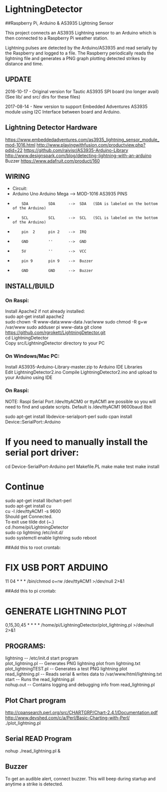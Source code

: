 # LightningDetector
##Raspberry Pi, Arduino &amp; AS3935 Lightning Sensor


This project connects an AS3935 Lightning sensor to an Arduino which is 
then connected to a Raspberry Pi weather station.

Lightning pulses are detected by the Arduino/AS3935 and read serially 
by the Raspberry and logged to a file. The Raspberry periodically reads
the lightning file and generates a PNG graph plotting detected strikes 
by distance and time.

## UPDATE
2016-10-17 - Original version for Tautic AS3935 SPI board (no longer avail)
	(See lib/ and src/ dirs for these files)

2017-08-14 - New version to support Embedded Adventures AS3935 module
using I2C Interface between board and Arduino.


## Lightning Detector Hardware
https://www.embeddedadventures.com/as3935_lightning_sensor_module_mod-1016.html
http://www.playingwithfusion.com/productview.php?pdid=22
https://github.com/raivisr/AS3935-Arduino-Library  
http://www.designspark.com/blog/detecting-lightning-with-an-arduino  
Buzzer https://www.adafruit.com/product/160
 
## WIRING
* Circuit:
*    Arduino Uno Arduino Mega  -->  MOD-1016 AS3935 PINS
*         SDA         SDA      -->  SDA   (SDA is labeled on the bottom of the Arduino)
*         SCL         SCL      -->  SCL   (SCL is labeled on the bottom of the Arduino)
*         pin  2      pin 2    -->  IRQ
*         GND         ''       -->  GND
*         5V          ''       -->  VCC

*         pin 9       pin 9    -->  Buzzer
*         GND         GND      -->  Buzzer 

## INSTALL/BUILD
### On Raspi:
Install Apache2 if not already installed:  
sudo apt-get install apache2  
sudo chown -R www-data:www-data /var/www
sudo chmod -R g+w /var/www
sudo adduser pi www-data
git clone https://github.com/rgrokett/LightningDetector.git  
cd LightningDetector  
Copy src/LightningDetector directory to your PC   

### On Windows/Mac PC:
Install AS3935-Arduino-Library-master.zip to Arduino IDE Libraries  
Edit LightningDetector2.ino 
Compile LightningDetector2.ino and upload to your Arduino using IDE  
  
### On Raspi:
NOTE: Raspi Serial Port /dev/ttyACM0 or ttyACM1 are possible so you will need
to find and update scripts. Default is /dev/ttyACM1  9600baud 8bit

sudo apt-get install libdevice-serialport-perl
sudo cpan install Device::SerialPort::Arduino  

# If you need to manually install the serial port driver:
cd Device-SerialPort-Arduino
        perl Makefile.PL
        make
        make test
        make install
# Continue
sudo apt-get install libchart-perl  
sudo apt-get install cu  
cu -l /dev/ttyACM1 -s 9600  
Should get Connected.   
To exit use tilde dot (~.)  
cd /home/pi/LightningDetector  
sudo cp lightning /etc/init.d/  
sudo systemctl enable lightning
sudo reboot
 
##Add this to root crontab:
# FIX USB PORT ARDUINO  
11 04 * * * /bin/chmod o+rw /dev/ttyACM1 >/dev/null 2>&1  
  
##Add this to pi crontab:
# GENERATE LIGHTNING PLOT  
0,15,30,45 * * * * /home/pi/LightningDetector/plot_lightning.pl >/dev/null 2>&1  


## PROGRAMS:
lightning		-- /etc/init.d start program  
plot_lightning.pl	-- Generates PNG lightning plot from lightning.txt  
plot_lightningTEST.pl	-- Generates a test PNG lightning plot  
read_lightning.pl	-- Reads serial & writes data to /var/www/html/lightning.txt  
start			-- Runs the read_lightning.pl  
nohup.out		-- Contains logging and debugging info from read_lightning.pl  
  

## Plot Chart program
http://cpansearch.perl.org/src/CHARTGRP/Chart-2.4.1/Documentation.pdf  
http://www.devshed.com/c/a/Perl/Basic-Charting-with-Perl/  
./plot_lightning.pl  
 
## Serial READ Program
nohup ./read_lightning.pl &

## Buzzer
To get an audible alert, connect buzzer. This will beep during startup and 
anytime a strike is detected.



